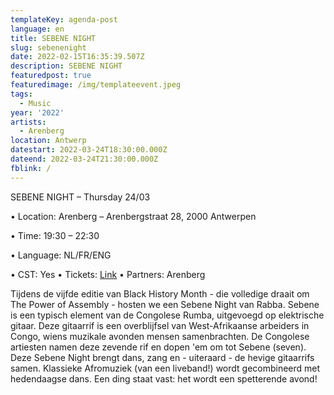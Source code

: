 ```yaml
---
templateKey: agenda-post
language: en
title: SEBENE NIGHT
slug: sebenenight
date: 2022-02-15T16:35:39.507Z
description: SEBENE NIGHT
featuredpost: true
featuredimage: /img/templateevent.jpeg
tags:
  - Music
year: '2022'
artists:
  - Arenberg
location: Antwerp
datestart: 2022-03-24T18:30:00.000Z
dateend: 2022-03-24T21:30:00.000Z
fblink: /
---
```

SEBENE NIGHT – Thursday 24/03


•	Location: Arenberg – Arenbergstraat 28, 2000 Antwerpen

•	Time: 19:30 – 22:30

•	Language: NL/FR/ENG

•	CST: Yes
•	Tickets: [Link](https://www.arenberg.be/nl/programma/sebene-night/744/)
•	Partners: Arenberg


Tijdens de vijfde editie van Black History Month - die volledige draait om The Power of Assembly - hosten  we een  Sebene Night van Rabba.
Sebene is een typisch element van de Congolese Rumba, uitgevoegd op elektrische gitaar. Deze gitaarrif is een overblijfsel van West-Afrikaanse arbeiders in Congo, wiens muzikale avonden mensen samenbrachten. De Congolese artiesten namen deze zevende rif en dopen 'em om tot Sebene (seven).
Deze Sebene Night brengt dans, zang en - uiteraard - de hevige gitaarrifs samen. Klassieke Afromuziek (van een liveband!) wordt gecombineerd met hedendaagse dans. Een ding staat vast: het wordt een spetterende avond!
